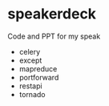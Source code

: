 speakerdeck
===========

Code and PPT for my speak

- celery
- except
- mapreduce
- portforward
- restapi
- tornado
